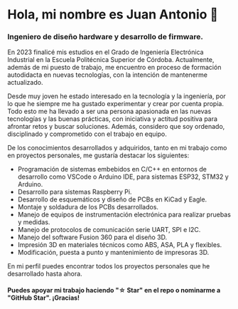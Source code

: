 # Hola, mi nombre es Juan Antonio 👋
### Ingeniero de diseño hardware y desarrollo de firmware.

En 2023 finalicé mis estudios en el Grado de Ingeniería Electrónica Industrial en la Escuela Politécnica Superior de Córdoba. Actualmente, además de mi puesto de trabajo, me encuentro en proceso de formación autodidacta en nuevas tecnologías, con la intención de mantenerme actualizado.

Desde muy joven he estado interesado en la tecnología y la ingeniería, por lo que he siempre me ha gustado experimentar y crear por cuenta propia. Todo esto me ha llevado a ser una persona apasionada en las nuevas tecnologías y las buenas prácticas, con iniciativa y actitud positiva para afrontar retos y buscar soluciones. Además, considero que soy ordenado, disciplinado y comprometido con el trabajo en equipo.

De los conocimientos desarrollados y adquiridos, tanto en mi trabajo como en proyectos personales, me gustaría destacar los siguientes:
- Programación de sistemas embebidos en C/C++ en entornos de desarrollo como VSCode o Arduino IDE, para sistemas ESP32, STM32 y Arduino.
- Desarrollo para sistemas Raspberry Pi.
- Desarrollo de esquemáticos y diseño de PCBs en KiCad y Eagle.
- Montaje y soldadura de los PCBs desarrollados.
- Manejo de equipos de instrumentación electrónica para realizar pruebas y medidas.
- Manejo de protocolos de comunicación serie UART, SPI e I2C.
- Manejo del software Fusion 360 para el diseño 3D.
- Impresión 3D en materiales técnicos como ABS, ASA, PLA y flexibles. 
- Modificación, puesta a punto y mantenimiento de impresoras 3D.

En mi perfil puedes encontrar todos los proyectos personales que he desarrollado hasta ahora.

#### Puedes apoyar mi trabajo haciendo "☆ Star" en el repo o nominarme a "GitHub Star". ¡Gracias!
